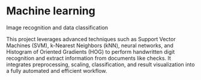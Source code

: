 # Machine learning
 Image recognition and data classification

 This project leverages advanced techniques such as Support Vector Machines (SVM), k-Nearest Neighbors (kNN), neural networks, and Histogram of Oriented Gradients (HOG) to perform handwritten digit recognition and extract information from documents like checks. It integrates preprocessing, scaling, classification, and result visualization into a fully automated and efficient workflow.
